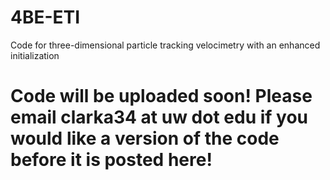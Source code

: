 # 4BE-ETI
Code for three-dimensional particle tracking velocimetry with an enhanced initialization

# Code will be uploaded soon! Please email clarka34 at uw dot edu if you would like a version of the code before it is posted here!
